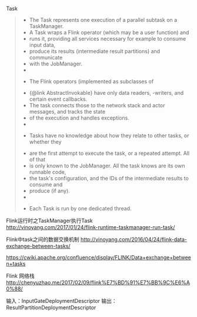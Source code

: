 Task

> * The Task represents one execution of a parallel subtask on a TaskManager.
> * A Task wraps a Flink operator (which may be a user function) and
> * runs it, providing all services necessary for example to consume input data,
>  * produce its results (intermediate result partitions) and communicate
>  * with the JobManager.
>  *
>  * <p>The Flink operators (implemented as subclasses of
>  * {@link AbstractInvokable} have only data readers, -writers, and certain event callbacks.
>  * The task connects those to the network stack and actor messages, and tracks the state
>  * of the execution and handles exceptions.
>  *
>  * <p>Tasks have no knowledge about how they relate to other tasks, or whether they
>  * are the first attempt to execute the task, or a repeated attempt. All of that
>  * is only known to the JobManager. All the task knows are its own runnable code,
>  * the task's configuration, and the IDs of the intermediate results to consume and
>  * produce (if any).
>  *
>  * <p>Each Task is run by one dedicated thread.

Flink运行时之TaskManager执行Task  
http://vinoyang.com/2017/01/24/flink-runtime-taskmanager-run-task/

Flink中task之间的数据交换机制
http://vinoyang.com/2016/04/24/flink-data-exchange-between-tasks/

https://cwiki.apache.org/confluence/display/FLINK/Data+exchange+between+tasks

Flink 网络栈
http://chenyuzhao.me/2017/02/09/flink%E7%BD%91%E7%BB%9C%E6%A0%88/


输入：InputGateDeploymentDescriptor
输出：ResultPartitionDeploymentDescriptor


